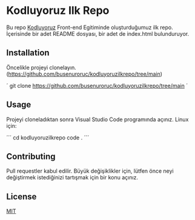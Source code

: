 # Kodluyoruz Ilk Repo
Bu repo [Kodluyoruz](https://kodluyoruz.org/) Front-end Egitiminde oluşturduğumuz ilk repo. İçerisinde bir adet README dosyası, bir adet de index.html bulunduruyor.

## Installation
Öncelikle projeyi clonelayın. (https://github.com/busenuroruc/kodluyoruzilkrepo/tree/main)


´ 
git clone https://github.com/busenuroruc/kodluyoruzilkrepo/tree/main
´


## Usage
Projeyi cloneladıktan sonra Visual Studio Code programında açınız.
Linux için:

´´´
cd kodluyoruzilkrepo
code .
´´´

## Contributing
Pull requestler kabul edilir. Büyük değişiklikler için, lütfen önce neyi değiştirmek istediğinizi tartışmak için bir konu açınız.

## License
[MIT](https://choosealicense.com/licenses/mit/)
